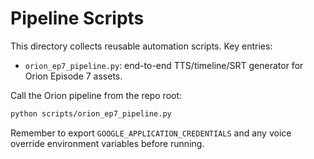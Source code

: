# Pipeline Scripts

This directory collects reusable automation scripts. Key entries:

- `orion_ep7_pipeline.py`: end-to-end TTS/timeline/SRT generator for Orion Episode 7 assets.

Call the Orion pipeline from the repo root:

```bash
python scripts/orion_ep7_pipeline.py
```

Remember to export `GOOGLE_APPLICATION_CREDENTIALS` and any voice override environment variables before running.
